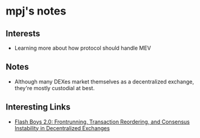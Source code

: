 # mpj's notes

## Interests

- Learning more about how protocol should handle MEV

## Notes

- Although many DEXes market themselves as a decentralized exchange, they're mostly custodial at best.

## Interesting Links

- [Flash Boys 2.0: Frontrunning, Transaction Reordering, and Consensus Instability in Decentralized Exchanges](https://arxiv.org/abs/1904.05234)